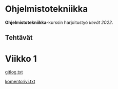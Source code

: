 # Ohjelmistotekniikka

**Ohjelmistotekniikka**-kurssin harjoitustyö *kevät 2022*.

## Tehtävät

# Viikko 1

[gitlog.txt](https://github.com/kivistoilkka/ot-harjoitustyo/blob/master/laskarit/viikko1/gitlog.txt)

[komentorivi.txt](https://github.com/kivistoilkka/ot-harjoitustyo/blob/master/laskarit/viikko1/komentorivi.txt)
